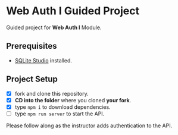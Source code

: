 # Web Auth I Guided Project

Guided project for **Web Auth I** Module.

## Prerequisites

- [SQLite Studio](https://sqlitestudio.pl/index.rvt?act=download) installed.

## Project Setup

- [x] fork and clone this repository.
- [X] **CD into the folder** where you cloned **your fork**.
- [X] type `npm i` to download dependencies.
- [ ] type `npm run server` to start the API.

Please follow along as the instructor adds authentication to the API.
